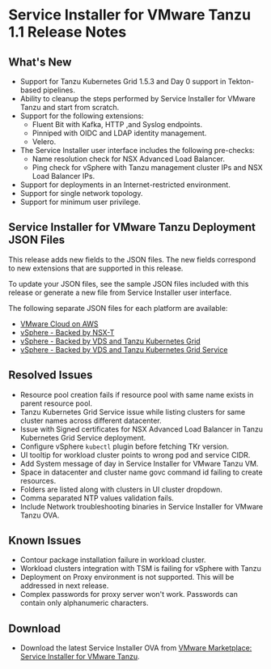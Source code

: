 # Service Installer for VMware Tanzu 1.1 Release Notes

## <a id="new"></a> What's New

- Support for Tanzu Kubernetes Grid 1.5.3 and Day 0 support in Tekton-based pipelines.
- Ability to cleanup the steps performed by Service Installer for VMware Tanzu and start from scratch.
- Support for the following extensions:
    - Fluent Bit with Kafka, HTTP ,and Syslog endpoints.
    - Pinniped with OIDC and LDAP identity management.
    - Velero.
- The Service Installer user interface includes the following pre-checks:
    - Name resolution check for NSX Advanced Load Balancer.
    - Ping check for vSphere with Tanzu management cluster IPs and NSX Load Balancer IPs.
- Support for deployments in an Internet-restricted environment.
- Support for single network topology.
- Support for minimum user privilege.

## Service Installer for VMware Tanzu Deployment JSON Files
This release adds new fields to the JSON files. The new fields correspond to new extensions that are supported in this release.

To update your JSON files, see the sample JSON files included with this release or generate a new file from Service Installer user interface.

The following separate JSON files for each platform are available:

  - [VMware Cloud on AWS](https://docs.vmware.com/en/Service-Installer-for-VMware-Tanzu/1.2/service-installer/GUID-VMware%20Cloud%20on%20AWS%20-%20VMC-TKOonVMConAWS.html#sample-input-file-7)
  - [vSphere - Backed by NSX-T](https://docs.vmware.com/en/Service-Installer-for-VMware-Tanzu/1.2/service-installer/GUID-vSphere%20-%20Backed%20by%20NSX-T-tkoVsphereNSXT.html#sample-input-file-4)
  - [vSphere - Backed by VDS and Tanzu Kubernetes Grid](https://docs.vmware.com/en/Service-Installer-for-VMware-Tanzu/1.1/service-installer/GUID-vSphere%20-%20Backed%20by%20VDS-TKGm-TKOonVsphereVDStkg.html#sample-input-file-5)
  - [vSphere - Backed by VDS and Tanzu Kubernetes Grid Service](https://docs.vmware.com/en/Service-Installer-for-VMware-Tanzu/1.1/service-installer/GUID-vSphere%20-%20Backed%20by%20VDS-TKGs-TKOonVsphereVDStkgs.html#sample-input-file-4)

## <a id="resolved-issues"></a> Resolved Issues
- <a id="MAPBUA-570"> </a> Resource pool creation fails if resource pool with same name exists in parent resource pool.
- <a id="MAPBUA-569"> </a> Tanzu Kubernetes Grid Service issue while listing clusters for same cluster names across different datacenter.
- <a id="MAPBUA-597"> </a> Issue with Signed certificates for NSX Advanced Load Balancer in Tanzu Kubernetes Grid Service deployment.
- <a id="MAPBUA-606"> </a> Configure vSphere `kubectl` plugin before fetching TKr version.
- <a id="MAPBUA-611"> </a> UI tooltip for workload cluster points to wrong pod and service CIDR.
- <a id="MAPBUA-618"> </a> Add System message of day in Service Installer for VMware Tanzu VM.
- <a id="MAPBUA-627"> </a> Space in datacenter and cluster name govc command id failing to create resources.
- <a id="MAPBUA-667"> </a> Folders are listed along with clusters in UI cluster dropdown.
- <a id="MAPBUA-736"> </a> Comma separated NTP values validation fails.
- <a id="MAPBUA-690"> </a> Include Network troubleshooting binaries in Service Installer for VMware Tanzu OVA.

## Known Issues
- <a id="TKG-11079"> </a> Contour package installation failure in workload cluster.
- <a id="GCM-6212"> </a> Workload clusters integration with TSM is failing for vSphere with Tanzu
- Deployment on Proxy environment is not supported. This will be addressed in next release.
- Complex passwords for proxy server won't work. Passwords can contain only alphanumeric characters.

## Download
- Download the latest Service Installer OVA from [VMware Marketplace: Service Installer for VMware Tanzu](https://marketplace.cloud.vmware.com/services/details/service-installer-for-vmware-tanzu-1?slug=true).
